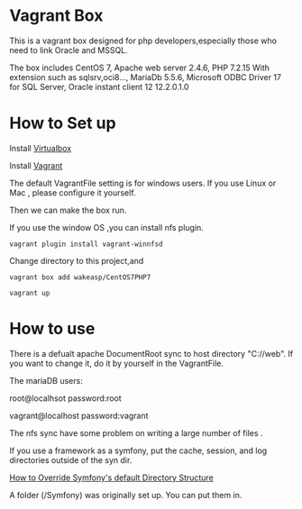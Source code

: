 
# Vagrant Box

This is a vagrant box designed for php developers,especially those who need to link Oracle and MSSQL.

The box includes CentOS 7, Apache web server 2.4.6, PHP 7.2.15 With extension such as sqlsrv,oci8..., MariaDb 5.5.6, Microsoft ODBC Driver 17 for SQL Server, Oracle instant client 12 12.2.0.1.0

# How to Set up
 

Install [Virtualbox](https://www.virtualbox.org/)

Install [Vagrant](https://www.vagrantup.com/)

The default VagrantFile setting is for windows users.
If you use Linux or Mac , please configure it yourself.

Then we can make the box run.

If you use the window OS ,you can install nfs plugin.

`vagrant plugin install vagrant-winnfsd`

Change directory to this project,and

`vagrant box add wakeasp/CentOS7PHP7`

`vagrant up` 

# How to use

There is a defualt apache DocumentRoot sync to host directory  "C://web". 
If you want to change it, do it by yourself in the VagrantFile.

The mariaDB users:

root@localhsot  password:root

vagrant@localhost password:vagrant

The nfs sync have some problem on writing a large number of files .

If you use a framework as a symfony, put the cache, session, and log directories outside of the syn dir.

[How to Override Symfony's default Directory Structure](https://symfony.com/doc/current/configuration/override_dir_structure.html#override-cache-dir)

A folder (/Symfony) was originally set up. You can put them in.